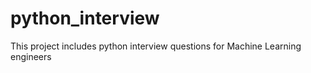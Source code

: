 # python_interview

This project includes python interview questions for Machine Learning engineers

